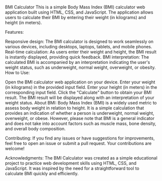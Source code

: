 BMI Calculator
This is a simple Body Mass Index (BMI) calculator web application built using HTML, CSS, and JavaScript. The application allows users to calculate their BMI by entering their weight (in kilograms) and height (in meters).

Features:

Responsive design: The BMI calculator is designed to work seamlessly on various devices, including desktops, laptops, tablets, and mobile phones.
Real-time calculation: As users enter their weight and height, the BMI result is instantly displayed, providing quick feedback.
BMI interpretation: The calculated BMI is accompanied by an interpretation indicating the user's weight status, such as underweight, normal weight, overweight, or obesity.
How to Use:

Open the BMI calculator web application on your device.
Enter your weight (in kilograms) in the provided input field.
Enter your height (in meters) in the corresponding input field.
Click the "Calculate" button to obtain your BMI result.
The BMI result will be displayed along with an interpretation of your weight status.
About BMI:
Body Mass Index (BMI) is a widely used metric to assess body weight in relation to height. It is a simple calculation that provides an indication of whether a person is underweight, normal weight, overweight, or obese. However, please note that BMI is a general indicator and does not take into account factors such as muscle mass, bone density, and overall body composition.

Contributing:
If you find any issues or have suggestions for improvements, feel free to open an issue or submit a pull request. Your contributions are welcome!

Acknowledgments:
The BMI Calculator was created as a simple educational project to practice web development skills using HTML, CSS, and JavaScript. It was inspired by the need for a straightforward tool to calculate BMI quickly and efficiently.
